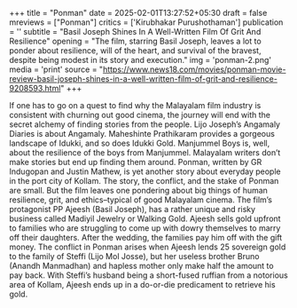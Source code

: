 +++
title = "Ponman"
date = 2025-02-01T13:27:52+05:30
draft = false
mreviews = ["Ponman"]
critics = ['Kirubhakar Purushothaman']
publication = ''
subtitle = "Basil Joseph Shines In A Well-Written Film Of Grit And Resilience"
opening = "The film, starring Basil Joseph, leaves a lot to ponder about resilience, will of the heart, and survival of the bravest, despite being modest in its story and execution."
img = 'ponman-2.png'
media = 'print'
source = "https://www.news18.com/movies/ponman-movie-review-basil-joseph-shines-in-a-well-written-film-of-grit-and-resilience-9208593.html"
+++

If one has to go on a quest to find why the Malayalam film industry is consistent with churning out good cinema, the journey will end with the secret alchemy of finding stories from the people. Lijo Joseph’s Angamaly Diaries is about Angamaly. Maheshinte Prathikaram provides a gorgeous landscape of Idukki, and so does Idukki Gold. Manjummel Boys is, well, about the resilience of the boys from Manjummel. Malayalam writers don’t make stories but end up finding them around. Ponman, written by GR Indugopan and Justin Mathew, is yet another story about everyday people in the port city of Kollam. The story, the conflict, and the stake of Ponman are small. But the film leaves one pondering about big things of human resilience, grit, and ethics–typical of good Malayalam cinema. The film’s protagonist PP Ajeesh (Basil Joseph), has a rather unique and risky business called Madiyil Jewelry or Walking Gold. Ajeesh sells gold upfront to families who are struggling to come up with dowry themselves to marry off their daughters. After the wedding, the families pay him off with the gift money. The conflict in Ponman arises when Ajeesh lends 25 sovereign gold to the family of Steffi (Lijo Mol Josse), but her useless brother Bruno (Anandh Manmadhan) and hapless mother only make half the amount to pay back. With Steffi’s husband being a short-fused ruffian from a notorious area of Kollam, Ajeesh ends up in a do-or-die predicament to retrieve his gold.
